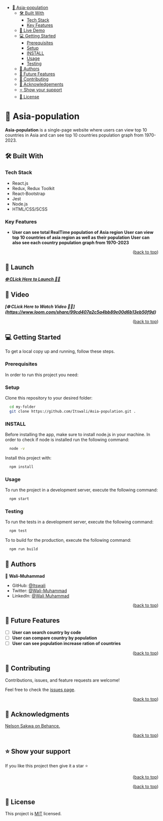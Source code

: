 
<!-- TABLE OF CONTENTS -->

<a name="readme-top"></a>

- [📖 Asia-population ](#-Capstone-)
  - [🛠 Built With ](#-built-with-)
    - [Tech Stack ](#tech-stack-)
    - [Key Features ](#key-features-)
  - [🚀 Live Demo ](#-live-demo-)
  - [💻 Getting Started ](#-getting-started-)
    - [Prerequisites](#prerequisites)
    - [Setup](#setup)
    - [INSTALL](#install)
    - [Usage](#usage)
    - [Testing](#testing)
  - [👥 Authors ](#-authors-)
  - [🔭 Future Features ](#-future-features-)
  - [🤝 Contributing ](#-contributing-)
  - [🙏 Acknowledgements](#acknowledgements)
  - [⭐️ Show your support ](#️-show-your-support-)
  - [📝 License ](#-license-)

<!-- PROJECT DESCRIPTION -->

# 📖 Asia-population <a name="about-project"></a>

**Asia-population** is a single-page website where users can view top 10 countries in Asia and can see top 10  countries  population graph from 1970-2023.

## 🛠 Built With <a name="built-with"></a>

### Tech Stack <a name="tech-stack"></a>
- React.js
- Redux, Redux Toolkit
- React-Bootstrap
- Jest
- Node.js
- HTML/CSS/SCSS


<!-- Features -->

### Key Features <a name="key-features"></a>

- **User can see total RealTime population of Asia region**
  **User can view top 10 countries of asia region as well as their population**
  **User can also see each country population graph from 1970-2023**

<p align="right">(<a href="#readme-top">back to top</a>)</p>

<!-- LIVE DEMO -->


## 🛫 Launch
 ***[🌐 CLick Here to Launch 🧑‍✈️](https://asia-population.onrender.com)***
 
## 🛫 Video
  ***[🌐 CLick Here to Watch Video 🧑‍✈️] (https://www.loom.com/share/99cd407a2c5a4bb89e00d6b13eb50f9d)***
 
<p align="right">(<a href="#readme-top">back to top</a>)</p>

<!-- GETTING STARTED -->

## 💻 Getting Started <a name="getting-started"></a>


To get a local copy up and running, follow these steps.

### Prerequisites

In order to run this project you need:


### Setup
Clone this repository to your desired folder:

```sh
  cd my-folder
  git clone https://github.com/Itswali/Asia-population.git .
```


### INSTALL

Before installing the app, make sure to install node.js in your machine. In order to check if node is installed run the following command:

```sh
  node -v
```

Install this project with:

```sh
  npm install
```

### Usage

To run the project in a development server, execute the following command:

```sh
  npm start
```

### Testing

To run the tests in a development server, execute the following command:

```sh
  npm test
```

To to build for the production, execute the following command:

```sh
  npm run build
```

<!-- AUTHORS -->

## 👥 Authors <a name="authors"></a>


👤 **Wali-Muhammad**

- GitHub: [@Itswali](https://github.com/Itswali)
- Twitter: [@Wali-Muhammad](https://twitter.com/WaliMuh94818599)
- LinkedIn: [@Wali Muhammad](https://www.linkedin.com/in/wali-muhammad-666040244/)

<p align="right">(<a href="#readme-top">back to top</a>)</p>

<!-- FUTURE FEATURES -->

## 🔭 Future Features <a name="future-features"></a>


- [ ] **User can search country by code**
- [ ] **User can compare country by population**
- [ ] **User can see population increase ration of countries**

<p align="right">(<a href="#readme-top">back to top</a>)</p>

<!-- CONTRIBUTING -->

## 🤝 Contributing <a name="contributing"></a>

Contributions, issues, and feature requests are welcome!

Feel free to check the [issues page](../../issues/).

<p align="right">(<a href="#readme-top">back to top</a>)</p>

<!-- ACKNOWLEDGEMENTS -->

## 🙏 Acknowledgments <a name="acknowledgements"></a>


[ Nelson Sakwa on Behance.](https://www.behance.net/sakwadesignstudio)

<p align="right">(<a href="#readme-top">back to top</a>)</p>

<!-- SUPPORT -->

## ⭐️ Show your support <a name="support"></a>

If you like this project then give it a star ⭐️ 

<p align="right">(<a href="#readme-top">back to top</a>)</p>

<!-- FAQ (optional) -->

<p align="right">(<a href="#readme-top">back to top</a>)</p>

<!-- LICENSE -->

## 📝 License <a name="license"></a>

This project is [MIT](./LICENSE) licensed.
